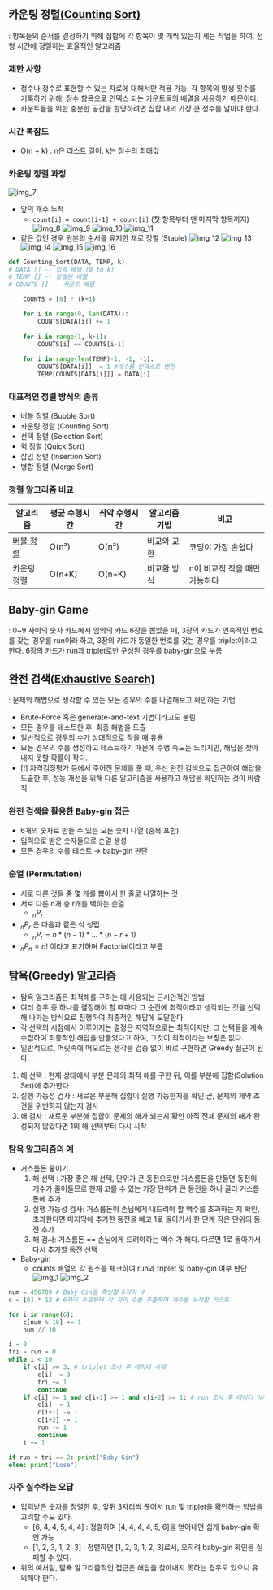 ## 카운팅 정렬[(Counting Sort)](./Counting_Sort.md)
: 항목들의 순서를 결정하기 위해 집합에 각 항목이 몇 개씩 있는지 세는 작업을 하여, 선형 시간에 정렬하는 효율적인 알고리즘
### 제한 사항
- 정수나 정수로 표현할 수 있는 자료에 대해서만 적용 가능: 각 항목의 발생 횟수를 기록하기 위해, 정수 항목으로 인덱스 되는 카운트들의 배열을 사용하기 때문이다.
- 카운트들을 위한 충분한 공간을 할당하려면 집합 내의 가장 큰 정수를 알아야 한다.
### 시간 복잡도
- O(n + k) : n은 리스트 길이, k는 정수의 최대값
### 카운팅 정렬 과정
![img_7](../img/240129_7.PNG)
- 앞의 개수 누적
	- `count[i] = count[i-1] + count[i]` (첫 항목부터 맨 마지막 항목까지)
![img_8](../img/240129_8.PNG)
![img_9](../img/240129_9.PNG)
![img_10](../img/240129_10.PNG)
![img_11](../img/240129_11.PNG)
- 같은 값인 경우 원본의 순서를 유지한 채로 정렬 (Stable)
![img_12](../img/240129_12.PNG)
![img_13](../img/240129_13.PNG)
![img_14](../img/240129_14.PNG)
![img_15](../img/240129_15.PNG)
![img_16](../img/240129_16.PNG)
```python
def Counting_Sort(DATA, TEMP, k)
# DATA [] -- 입력 배열 (0 to k)
# TEMP [] -- 정렬된 배열
# COUNTS [] -- 카운트 배열

	COUNTS = [0] * (k+1)

	for i in range(0, len(DATA)):
		COUNTS[DATA[i]] += 1
		
	for i in range(1, k+1):
		COUNTS[i] += COUNTS[i-1]
	
	for i in range(len(TEMP)-1, -1, -1):
		COUNTS[DATA[i]] -= 1 #개수를 인덱스로 변환
		TEMP[COUNTS[DATA[i]]] = DATA[i]
```
### 대표적인 정렬 방식의 종류
- 버블 정렬 (Bubble Sort)
- 카운팅 정렬 (Counting Sort)
- 선택 정렬 (Selection Sort)
- 퀵 정렬 (Quick Sort)
- 삽입 정렬 (Insertion Sort)
- 병합 정렬 (Merge Sort)
### 정렬 알고리즘 비교
| 알고리즘 | 평균 수행시간 | 최악 수행시간 | 알고리즘 기법 | 비고 |
| ---- | ---- | ---- | ---- | ---- |
| [버블 정렬](./240129_algorithm1.md) | O(n²) | O(n²) | 비교와 교환 | 코딩이 가장 손쉽다 |
| 카운팅 정렬 | O(n+K) | O(n+K) | 비교환 방식 | n이 비교적 작을 때만 가능하다 |
## Baby-gin Game
: 0~9 사이의 숫자 카드에서 임의의 카드 6장을 뽑았을 때, 3장의 카드가 연속적인 번호를 갖는 경우를 run이라 하고, 3장의 카드가 동일한 번호를 갖는 경우를 triplet이라고 한다.
6장의 카드가 run과 triplet로만 구성된 경우를 baby-gin으로 부름
## 완전 검색[(Exhaustive Search)](./Brute_Force.md)
: 문제의 해법으로 생각할 수 있는 모든 경우의 수를 나열해보고 확인하는 기법
- Brute-Force 혹은 generate-and-text 기법이라고도 불림
- 모든 경우를 테스트한 후, 최종 해법을 도출
- 일반적으로 경우의 수가 상대적으로 작을 때 유용
- 모든 경우의 수를 생성하고 테스트하기 때문에 수행 속도는 느리지만, 해답을 찾아내지 못할 확률이 작다.
- [!] 자격검정평가 등에서 주어진 문제를 풀 때, 우선 완전 검색으로 접근하여 해답을 도출한 후, 성능 개선을 위해 다른 알고리즘을 사용하고 해답을 확인하는 것이 바람직
### 완전 검색을 활용한 Baby-gin 접근
- 6개의 숫자로 만들 수 있는 모든 숫자 나열 (중복 포함)
- 입력으로 받은 숫자들으로 순열 생성
- 모든 경우의 수를 테스트 → baby-gin 판단
### 순열 (Permutation)
- 서로 다른 것들 중 몇 개를 뽑아서 한 줄로 나열하는 것
- 서로 다른 n개 중 r개를 택하는 순열
	- $_nP_r$
-  $_nP_r$ 은 다음과 같은 식 성립
	-  $_nP_r = n * (n-1) * ... * (n - r + 1)$
-  $_nP_n = n!$ 이라고 표기하며 Factorial이라고 부름
## 탐욕(Greedy) 알고리즘
- 탐욕 알고리즘은 최적해를 구하는 데 사용되는 근시안적인 방법
- 여러 경우 중 하나를 결정해야 할 때마다 그 순간에 최적이라고 생각되는 것을 선택해 나가는 방식으로 진행하여 최종적인 해답에 도달한다.
- 각 선택의 시점에서 이루어지는 결정은 지역적으로는 최적이지만, 그 선택들을 계속 수집하여 최종적인 해답을 만들었다고 하여, 그것이 최적이라는 보장은 없다.
- 일반적으로, 머릿속에 떠오르는 생각을 검증 없이 바로 구현하면 Greedy 접근이 된다.
1. 해 선택
	  : 현재 상태에서 부분 문제의 최적 해를 구한 뒤, 이를 부분해 집함(Solution Set)에 추가한다
2. 실행 가능성 검사
	  : 새로운 부분해 집합이 실행 가능한지를 확인
	  곧, 문제의 제약 조건을 위반하지 않는지 검사
3. 해 검사
	  : 새로운 부분해 집합이 문제의 해가 되는지 확인
	  아직 전체 문제의 해가 완성되지 않았다면 1의 해 선택부터 다시 시작
### 탐욕 알고리즘의 예
  - 거스름돈 줄이기
	  1. 해 선택 : 가장 좋은 해 선택, 단위가 큰 동전으로만 거스름돈을 만들면 동전의 개수가 줄어들므로 현재 고를 수 있는 가장 단위가 큰 동전을 하나 골라 거스름돈에 추가
	  2. 실행 가능성 검사: 거스름돈이 손님에게 내드려야 할 액수를 초과하는 지 확인, 초과한다면 마지막에 추가한 동전을 빼고 1로 돌아가서 한 단계 작은 단위의 동전 추가
	  3. 해 검사: 거스름돈 == 손님에게 드려야하는 액수 가 해다. 다르면 1로 돌아가서 다시 추가할 동전 선택
- Baby-gin
	- counts 배열의 각 원소를 체크하여 run과 triplet 및 baby-gin 여부 판단
![img_1](../img/240130_1.PNG)
![img_2](../img/240130_2.PNG)
```python
num = 456789 # Baby Gin을 확인할 6자리 수
c = [0] * 12 # 6자리 수로부터 각 자리 수를 추출하여 개수를 누적할 리스트

for i in range(6):
	c[num % 10] += 1
	num // 10

i = 0
tri = run = 0
while i < 10:
	if c[i] >= 3: # triplet 조사 후 데이터 삭제
		c[i] -= 3
		tri += 1
		continue
	if c[i] >= 1 and c[i+1] >= 1 and c[i+2] >= 1: # run 조사 후 데이터 삭제
		c[i] -= 1
		c[i+1] -= 1
		c[i+2] -= 1
		run += 1
		continue
	i += 1

if run + tri == 2: print("Baby Gin")
else: print("Lose")
```
### 자주 실수하는 오답
- 입력받은 숫자를 정렬한 후, 앞뒤 3자리씩 끊어서 run 및 triplet을 확인하는 방법을 고려할 수도 있다.
	- \[6, 4, 4, 5, 4, 4] : 정렬하여 \[4, 4, 4, 4, 5, 6]을 얻어내면 쉽게 baby-gin 확인 가능
	- \[1, 2, 3, 1, 2, 3] : 정렬하면 \[1, 2, 3, 1, 2, 3]로서, 오히려 baby-gin 확인을 실패할 수 있다.
- 위의 예처럼, 탐욕 알고리즘적인 접근은 해답을 찾아내지 못하는 경우도 있으니 유의해야 한다.